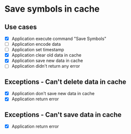 # Save symbols in cache

## Use cases

- [x] Application execute command "Save Symbols"
- [ ] Application encode data
- [ ] Application set timestamp
- [x] Application clear old data in cache
- [x] Application save new data in cache
- [ ] Application didn't return any error

## Exceptions - Can't delete data in cache

- [x] Application don't save new data in cache
- [x] Application return error

## Exceptions - Can't save data in cache

- [x] Application return error
